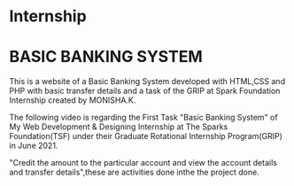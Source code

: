 # Internship
# BASIC BANKING SYSTEM
   This is a website of a Basic Banking System developed with HTML,CSS and PHP with basic transfer details and a task of the GRIP at Spark Foundation Internship created by MONISHA.K.


   The following video is regarding the First Task "Basic Banking System" of My Web Development & Designing Internship at The Sparks Foundation(TSF) under their Graduate Rotational Internship Program(GRIP) in June 2021.


   "Credit the amount to the particular account and view the account details and transfer details",these are  activities done inthe  the project done.
